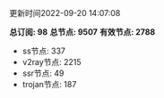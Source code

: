 更新时间2022-09-20 14:07:08

**总订阅: 98**
**总节点: 9507**
**有效节点: 2788**
- ss节点: 337
- v2ray节点: 2215
- ssr节点: 49
- trojan节点: 187
